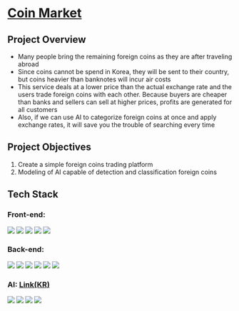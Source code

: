 <h1><a href="https://github.com/KongTi/Coin-Market" target="_blank">Coin Market</a></h1>
<h2>Project Overview</h2>
<ul><li>Many people bring the remaining foreign coins as they are after traveling abroad</li>
  <li>Since coins cannot be spend in Korea, they will be sent to their country, but coins heavier than banknotes will incur air costs</li>
  <li>This service deals at a lower price than the actual exchange rate and the users trade foreign coins with each other. Because buyers are cheaper than banks and sellers can sell at higher prices, profits are generated for all customers</li>
  <li>Also, if we can use AI to categorize foreign coins at once and apply exchange rates, it will save you the trouble of searching every time</li></ul>
<h2>Project Objectives</h2>
<ol><li>Create a simple foreign coins trading platform</li>
  <li>Modeling of AI capable of detection and classification foreign coins</li></ol>
<h2>Tech Stack</h2>
<h3>Front-end:</h3>
<div align="left">
<img src="https://img.shields.io/badge/-JavaScript-white?style=for-the-badge&logo=JavaScript&logoColor=F7DF1E"/>
  <img src="https://img.shields.io/badge/-React-white?style=for-the-badge&logo=React&logoColor=61DAFB"/>
  <img src="https://img.shields.io/badge/-styled components-white?style=for-the-badge&logo=styled-components&logoColor=DB7093"/>
  <img src="https://img.shields.io/badge/-Axios-white?style=for-the-badge&logo=Axios&logoColor=5A29E4"/>
  <img src="https://img.shields.io/badge/-kakao pay-white?style=for-the-badge&logo=kakao&logoColor=FFCD00"/>
</div>
<h3>Back-end:</h3>
<div align="left">
<img src="https://img.shields.io/badge/-JavaScript-white?style=for-the-badge&logo=JavaScript&logoColor=F7DF1E"/>
  <img src="https://img.shields.io/badge/-node-white?style=for-the-badge&logo=node.js&logoColor=339933"/>
  <img src="https://img.shields.io/badge/-Express-white?style=for-the-badge&logo=Express&logoColor=000000"/>
  <img src="https://img.shields.io/badge/-prisma-white?style=for-the-badge&logo=Prisma&logoColor=2D3748"/>
  <img src="https://img.shields.io/badge/-mysql-white?style=for-the-badge&logo=MySQL&logoColor=4479A1"/>
  <img src="https://img.shields.io/badge/-oracle cloud-white?style=for-the-badge&logo=oracle&logoColor=F80000"/>
</div>
<h3>AI: <a href="https://github.com/KongTi/Project/blob/main/엘리스%20AI%20서비스%20프로젝트/AI_프로젝트.ipynb" target="_blank">Link(KR)</a></h3>
<div align="left">
<img src="https://img.shields.io/badge/-PYTHON-white?style=for-the-badge&logo=Python&logoColor=3776AB"/>
  <img src="https://img.shields.io/badge/-pytorch-white?style=for-the-badge&logo=pytorch&logoColor=EE4C2C"/>
  <img src="https://img.shields.io/badge/-yolo-white?style=for-the-badge&logo=yolo&logoColor=00FFFF"/>
  <img src="https://img.shields.io/badge/-opencv-white?style=for-the-badge&logo=opencv&logoColor=5C3EE8"/>
</div>
